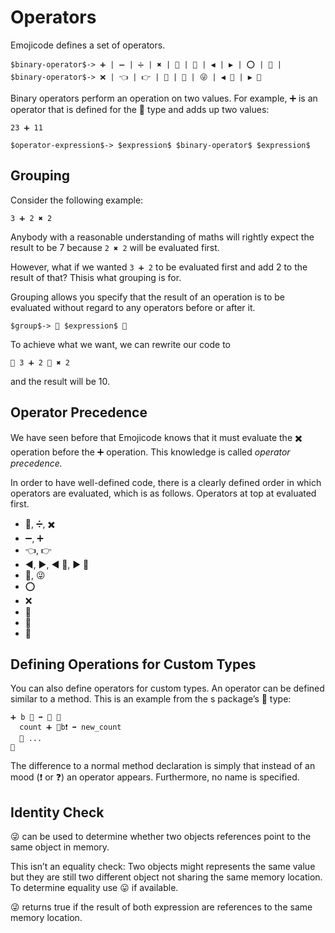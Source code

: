 # Operators

Emojicode defines a set of operators.

```syntax
$binary-operator$-> ➕ | ➖ | ➗ | ✖️ | 👐 | 🤝 | ◀️ | ▶️ | ⭕️ | 💢 |
$binary-operator$-> ❌ | 👈 | 👉 | 🚮 | 🙌 | 😜 | ◀️ 🙌 | ▶️ 🙌
```

Binary operators perform an operation on two values. For example, ➕ is an
operator that is defined for the 🔢 type and adds up two values:

```
23 ➕ 11
```

```syntax
$operator-expression$-> $expression$ $binary-operator$ $expression$
```

## Grouping

Consider the following example:

```
3 ➕ 2 ✖️ 2
```

Anybody with a reasonable understanding of maths will rightly expect the
result to be 7 because `2 ✖️ 2` will be evaluated first.

However, what if we wanted `3 ➕ 2` to be evaluated first and add 2 to the
result of that? Thisis what grouping is for.

Grouping allows you specify that the result of an operation is to be evaluated
without regard to any operators before or after it.

```syntax
$group$-> 🤜 $expression$ 🤛
```

To achieve what we want, we can rewrite our code to

```
🤜 3 ➕ 2 🤛 ✖️ 2
```

and the result will be 10.

## Operator Precedence

We have seen before that Emojicode knows that it must evaluate the ✖️  operation
before the ➕ operation. This knowledge is called *operator precedence.*

In order to have well-defined code, there is a clearly defined order in which
operators are evaluated, which is as follows. Operators at top at evaluated
first.

- 🚮, ➗, ✖️
- ➖, ➕
- 👈, 👉
- ◀️, ▶️, ◀️ 🙌, ▶️ 🙌
- 🙌, 😜
- ⭕️
- ❌
- 💢
- 🤝
- 👐

## Defining Operations for Custom Types

You can also define operators for custom types. An operator can be defined
similar to a method. This is an example from the s package’s 📇 type:

```
➕ b 📇 ➡️ 📇 🍇
  count ➕ 🐔b❗️ ➡️ new_count
  💭 ...
🍉
```

The difference to a normal method declaration is simply that instead of an mood
(❗️ or ❓) an operator appears. Furthermore, no name is specified.

## Identity Check

😜 can be used to determine whether two objects references point to the same
object in memory.

This isn’t an equality check: Two objects might represents the same value but
they are still two different object not sharing the same memory location. To
determine equality use 😛 if available.

😜 returns true if the result of both expression are references to the same
memory location.
